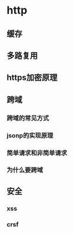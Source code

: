 # http
## 缓存
## 多路复用
## https加密原理
## 跨域
### 跨域的常见方式
### jsonp的实现原理
### 简单请求和非简单请求
### 为什么要跨域
## 安全
### xss
### crsf


